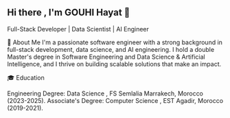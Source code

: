 ## Hi there , I'm GOUHI Hayat 👋

Full-Stack Developer | Data Scientist | AI Engineer

🌟 About Me
I'm a passionate software engineer with a strong background in full-stack development, data science, and AI engineering. I hold a double Master's degree in Software Engineering and Data Science & Artificial Intelligence, and I thrive on building scalable solutions that make an impact.

🎓 Education

Engineering Degree: Data Science , FS Semlalia Marrakech, Morocco (2023-2025).
Associate's Degree: Computer Science , EST Agadir, Morocco (2019-2021).
